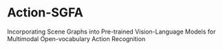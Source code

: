 # Action-SGFA
Incorporating Scene Graphs into Pre-trained Vision-Language Models for Multimodal Open-vocabulary Action Recognition
